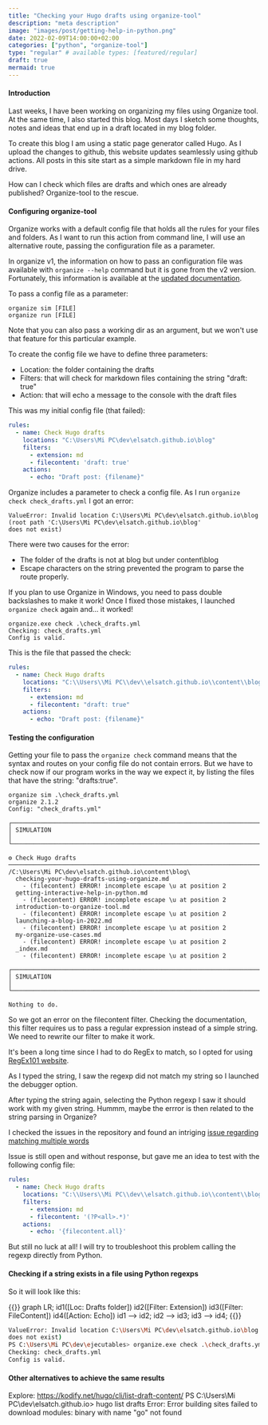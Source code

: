 ```yaml
---
title: "Checking your Hugo drafts using organize-tool"
description: "meta description"
image: "images/post/getting-help-in-python.png"
date: 2022-02-09T14:00:00+02:00
categories: ["python", "organize-tool"]
type: "regular" # available types: [featured/regular]
draft: true
mermaid: true
---
```

#### Introduction

Last weeks, I have been working on organizing my files using Organize tool. At the same time, I also started this blog. Most days I sketch some thoughts, notes and ideas that end up in a draft located in my blog folder.

To create this blog I am using a static page generator called Hugo. As I upload the changes to github, this website updates seamlessly using github actions. All posts in this site start as a simple markdown file in my hard drive.

How can I check which files are drafts and which ones are already published? Organize-tool to the rescue.

#### Configuring organize-tool

Organize works with a default config file that holds all the rules for your files and folders. As I want to run this action from command line, I will use an alternative route, passing the configuration file as a parameter.

In organize v1, the information on how to pass an configuration file was available with `organize --help` command but it is gone from the v2 version. Fortunately, this information is available at the [updated documentation](https://organize.readthedocs.io/en/v2.1.2/configuration/#running-and-simulating).

To pass a config file as a parameter:

```console
organize sim [FILE]
organize run [FILE]
```

Note that you can also pass a working dir as an argument, but we won't use that feature for this particular example.

To create the config file we have to define three parameters:

- Location: the folder containing the drafts
- Filters: that will check for markdown files containing the string "draft: true"
- Action: that will echo a message to the console with the draft files

This was my initial config file (that failed):

```yaml
rules:
  - name: Check Hugo drafts
    locations: "C:\Users\Mi PC\dev\elsatch.github.io\blog"
    filters:
      - extension: md
      - filecontent: 'draft: true'
    actions:
      - echo: "Draft post: {filename}"
```

Organize includes a parameter to check a config file. As I run `organize check check_drafts.yml` I got an error:

```console
ValueError: Invalid location C:\Users\Mi PC\dev\elsatch.github.io\blog (root path 'C:\Users\Mi PC\dev\elsatch.github.io\blog'
does not exist)
```

There were two causes for the error:

- The folder of the drafts is not at blog but under content\blog
- Escape characters on the string prevented the program to parse the route properly.

If you plan to use Organize in Windows, you need to pass double backslashes to make it work! Once I fixed those mistakes, I launched `organize check` again and... it worked!

```console
organize.exe check .\check_drafts.yml
Checking: check_drafts.yml
Config is valid.
```

This is the file that passed the check:

```yaml
rules:
  - name: Check Hugo drafts
    locations: "C:\\Users\\Mi PC\\dev\\elsatch.github.io\\content\\blog"
    filters:
      - extension: md
      - filecontent: "draft: true"
    actions:
      - echo: "Draft post: {filename}"
```

#### Testing the configuration

Getting your file to pass the `organize check` command means that the syntax and routes on your config file do not contain errors. But we have to check now if our program works in the way we expect it, by listing the files that have the string: "drafts:true".

```console
organize sim .\check_drafts.yml
organize 2.1.2
Config: "check_drafts.yml"

┌─────────────────────────────────────────────────────────────────────────────────────────────────────────────────────────────────────────────────────────────────────────┐
│ SIMULATION                                                                                                                                                              │
└─────────────────────────────────────────────────────────────────────────────────────────────────────────────────────────────────────────────────────────────────────────┘

⚙ Check Hugo drafts ───────────────────────────────────────────────────────────────────────────────────────────────────────────────────────────────────────────────────────
/C:\Users\Mi PC\dev\elsatch.github.io\content\blog\
  checking-your-hugo-drafts-using-organize.md
    - (filecontent) ERROR! incomplete escape \u at position 2
  getting-interactive-help-in-python.md
    - (filecontent) ERROR! incomplete escape \u at position 2
  introduction-to-organize-tool.md
    - (filecontent) ERROR! incomplete escape \u at position 2
  launching-a-blog-in-2022.md
    - (filecontent) ERROR! incomplete escape \u at position 2
  my-organize-use-cases.md
    - (filecontent) ERROR! incomplete escape \u at position 2
  _index.md
    - (filecontent) ERROR! incomplete escape \u at position 2

┌─────────────────────────────────────────────────────────────────────────────────────────────────────────────────────────────────────────────────────────────────────────┐
│ SIMULATION                                                                                                                                                              │
└─────────────────────────────────────────────────────────────────────────────────────────────────────────────────────────────────────────────────────────────────────────┘

Nothing to do.
```

So we got an error on the filecontent filter. Checking the documentation, this filter requires us to pass a regular expression instead of a simple string. We need to rewrite our filter to make it work.

It's been a long time since I had to do RegEx to match, so I opted for using [RegEx101 website](https://regex101.com/).

As I typed the string, I saw the regexp did not match my string so I launched the debugger option.

[//]: # "TODO: Meter aquí captura de imagen"

After typing the string again, selecting the Python regexp I saw it should work with my given string. Hummm, maybe the errror is then related to the string parsing in Organize?

I checked the issues in the repository and found an intriging [issue regarding matching multiple words](https://github.com/tfeldmann/organize/issues/142)

Issue is still open and without response, but gave me an idea to test with the following config file:

```yaml
rules:
  - name: Check Hugo drafts
    locations: "C:\\Users\\Mi PC\\dev\\elsatch.github.io\\content\\blog"
    filters:
      - extension: md
      - filecontent: '(?P<all>.*)'
    actions:
      - echo: '{filecontent.all}'
```

But still no luck at all! I will try to troubleshoot this problem calling the regexp directly from Python.

#### Checking if a string exists in a file using Python regexps

[//]: # "TODO: Investigar paso 1) que encuentre todos los ficheros que contengan la cadena draft: true"

[//]: # "TODO: Investigar paso 2) que solo encuentre la cadena en el frontmatter"

[//]: # "TODO: Investigar paso 3) que solo encuentre la cadena en una linea completa, así me quito de detectar locuras"

So it will look like this:

[//]: # "TODO: Enable Mermaid extension on this file"

{{<mermaid>}}
graph LR;
    id1([Loc: Drafts folder])
    id2([Filter: Extension])
    id3([Filter: FileContent])
    id4([Action: Echo])
    id1 --> id2;
    id2 --> id3;
    id3 --> id4;
{{</mermaid>}}

[//]: # "TODO: Configure this as a warning Warning: As in previous posts, I will be using Organize-tool v2. The syntax in this example will not work with previous versions."

```sh
ValueError: Invalid location C:\Users\Mi PC\dev\elsatch.github.io\blog (root path 'C:\Users\Mi PC\dev\elsatch.github.io\blog'
does not exist)
PS C:\Users\Mi PC\dev\ejecutables> organize.exe check .\check_drafts.yml
Checking: check_drafts.yml
Config is valid.
```

#### Other alternatives to achieve the same results

[//]: # "TODO: Buscar otras formas de encontrar cadenas en fichero. Se me ocurren facil usar find y/o usar las TODO de vscode"
[//]: # "TODO: Dejar apuntado para un futuro post https://pypi.org/project/python-frontmatter/0.2.1/"

Explore: https://kodify.net/hugo/cli/list-draft-content/
PS C:\Users\Mi PC\dev\elsatch.github.io> hugo list drafts
Error: Error building sites failed to download modules: binary with name "go" not found

